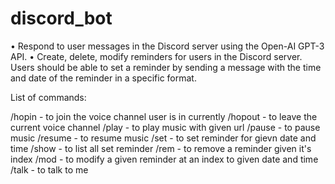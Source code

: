 # discord_bot

• Respond to user messages in the Discord server using the Open-AI GPT-3 API. 
• Create, delete, modify reminders for users in the Discord server. Users should be able to set a reminder by sending a message with the time and date of the reminder in a specific format.

List of commands:

/hopin - to join the voice channel user is in currently
/hopout - to leave the current voice channel
/play - to play music with given url
/pause - to pause music
/resume - to resume music
/set - to set reminder for gievn date and time
/show - to list all set reminder
/rem - to remove a reminder given it's index
/mod - to modify a given reminder at an index to given date and time
/talk - to talk to me
